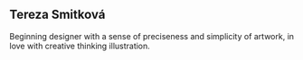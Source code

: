 
## Tereza Smitková

Beginning designer with a sense of preciseness and simplicity of artwork, in love with creative thinking illustration.
